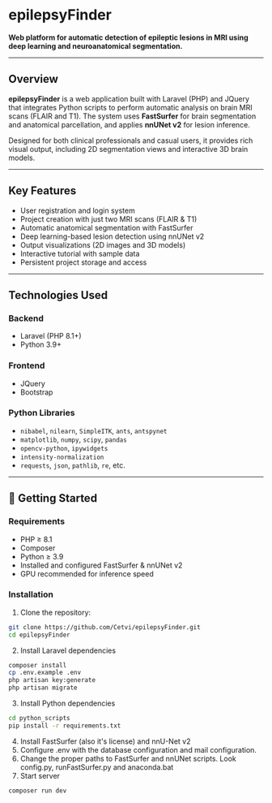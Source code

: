 # epilepsyFinder

**Web platform for automatic detection of epileptic lesions in MRI using deep learning and neuroanatomical segmentation.**

---

## Overview

**epilepsyFinder** is a web application built with Laravel (PHP) and JQuery that integrates Python scripts to perform automatic analysis on brain MRI scans (FLAIR and T1). The system uses **FastSurfer** for brain segmentation and anatomical parcellation, and applies **nnUNet v2** for lesion inference.

Designed for both clinical professionals and casual users, it provides rich visual output, including 2D segmentation views and interactive 3D brain models.

---

## Key Features

-  User registration and login system
-  Project creation with just two MRI scans (FLAIR & T1)
-  Automatic anatomical segmentation with FastSurfer
-  Deep learning-based lesion detection using nnUNet v2
-  Output visualizations (2D images and 3D models)
-  Interactive tutorial with sample data
-  Persistent project storage and access

---

##  Technologies Used

### Backend
- Laravel (PHP 8.1+)
- Python 3.9+

### Frontend
- JQuery
- Bootstrap

### Python Libraries
- `nibabel`, `nilearn`, `SimpleITK`, `ants`, `antspynet`
- `matplotlib`, `numpy`, `scipy`, `pandas`
- `opencv-python`, `ipywidgets`
- `intensity-normalization`
- `requests`, `json`, `pathlib`, `re`, etc.

---

## 🚀 Getting Started

### Requirements

- PHP ≥ 8.1
- Composer
- Python ≥ 3.9
- Installed and configured FastSurfer & nnUNet v2
- GPU recommended for inference speed

### Installation

1. Clone the repository:
```bash
git clone https://github.com/Cetvi/epilepsyFinder.git
cd epilepsyFinder
```
2. Install Laravel dependencies
```bash
composer install
cp .env.example .env
php artisan key:generate
php artisan migrate
```
3. Install Python dependencies
```bash
cd python_scripts
pip install -r requirements.txt
```
4. Install FastSurfer (also it's license) and nnU-Net v2
5. Configure .env with the database configuration and mail configuration.
6. Change the proper paths to FastSurfer and nnUNet scripts. Look config.py, runFastSurfer.py and anaconda.bat
7. Start server
```bash
composer run dev
```
